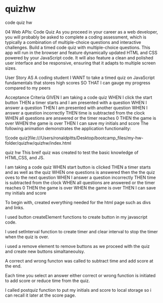 # quizhw
code quiz hw


04 Web APIs: Code Quiz
As you proceed in your career as a web developer, you will probably be asked to complete a coding assessment, which is typically a combination of multiple-choice questions and interactive challenges. Build a timed code quiz with multiple-choice questions. This app will run in the browser and feature dynamically updated HTML and CSS powered by your JavaScript code. It will also feature a clean and polished user interface and be responsive, ensuring that it adapts to multiple screen sizes.

User Story
AS A coding student
I WANT to take a timed quiz on JavaScript fundamentals that stores high scores
SO THAT I can gauge my progress compared to my peers

Acceptance Criteria
GIVEN I am taking a code quiz
WHEN I click the start button
THEN a timer starts and I am presented with a question
WHEN I answer a question
THEN I am presented with another question
WHEN I answer a question incorrectly
THEN time is subtracted from the clock
WHEN all questions are answered or the timer reaches 0
THEN the game is over
WHEN the game is over
THEN I can save my initials and score
The following animation demonstrates the application functionality:

![code quiz]file:///Users/ronaldpitts/Desktop/bootcamp_files/my-hw-folder/quizhw/quizhw/index.html


quiz hw This breif quiz was created to test the basic knowledge of HTML,CSS, and JS.

I am taking a code quiz WHEN start button is clicked THEN a timer starts and as well as the quiz WHEN one questions is answered then the the quiz oves to the next question WHEN I answer a question incorrectly THEN time is subtracted from the clock WHEN all questions are answered or the timer reaches 0 THEN the game is over WHEN the game is over THEN I can save my initials and score

To begin with, created everything needed for the html page such as divs and links.

I used button createElement functions to create button in my javascript code.

I used setInterval function to create timer and clear interval to stop the timer when the quiz is over.

i used a remove element to remove buttons as we proceed with the quiz and create new buttons simaltaneoulsy.

A correct and wrong functon was called to subtract time and add score at the end.

Each time you select an answer either correct or wrong function is initiated to add score or reduce time from the quiz.

I called postquiz function to put my initials and score to local storage so i can recall it later at the score page.


